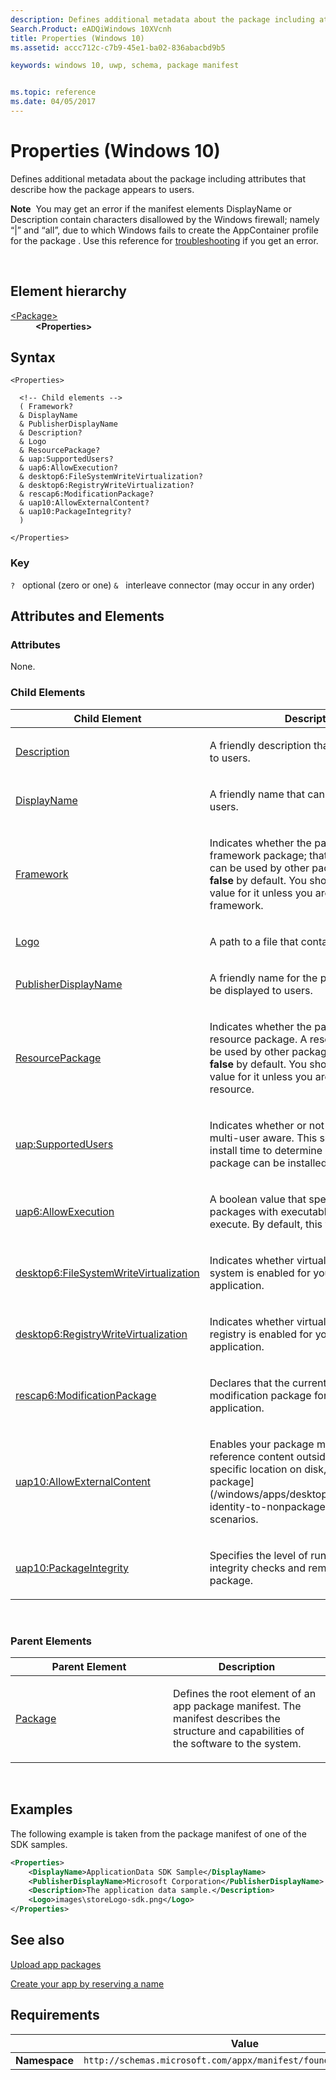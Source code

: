 ```yaml
---
description: Defines additional metadata about the package including attributes that describe how the package appears to users (Windows 10).
Search.Product: eADQiWindows 10XVcnh
title: Properties (Windows 10)
ms.assetid: accc712c-c7b9-45e1-ba02-836abacbd9b5

keywords: windows 10, uwp, schema, package manifest


ms.topic: reference
ms.date: 04/05/2017
---
```


# Properties (Windows 10)


Defines additional metadata about the package including attributes that describe how the package appears to users.

**Note**  You may get an error if the manifest elements DisplayName or Description contain characters disallowed by the Windows firewall; namely “|” and “all”, due to which Windows fails to create the AppContainer profile for the package . Use this reference for [troubleshooting](/windows/win32/appxpkg/troubleshooting) if you get an error.

 

## Element hierarchy

<dl>
<dt><a href="element-package.md">&lt;Package&gt;</a></dt>
<dd><b>&lt;Properties&gt;</b></dd>
</dl>

## Syntax

``` syntax
<Properties>

  <!-- Child elements -->
  ( Framework?
  & DisplayName
  & PublisherDisplayName
  & Description?
  & Logo
  & ResourcePackage?
  & uap:SupportedUsers?
  & uap6:AllowExecution?
  & desktop6:FileSystemWriteVirtualization?
  & desktop6:RegistryWriteVirtualization?
  & rescap6:ModificationPackage?
  & uap10:AllowExternalContent?
  & uap10:PackageIntegrity?
  )

</Properties>
```

### Key

`?`   optional (zero or one)
`&`   interleave connector (may occur in any order)

## Attributes and Elements


### Attributes

None.

### Child Elements

<table>
<colgroup>
<col width="50%" />
<col width="50%" />
</colgroup>
<thead>
<tr class="header">
<th>Child Element</th>
<th>Description</th>
</tr>
</thead>
<tbody>
<tr class="odd">
<td><a href="element-description.md">Description</a> </td>
<td><p>A friendly description that can be displayed to users.</p></td>
</tr>
<tr class="even">
<td><a href="element-displayname.md">DisplayName</a> </td>
<td><p>A friendly name that can be displayed to users.</p></td>
</tr>
<tr class="odd">
<td><a href="element-framework.md">Framework</a> </td>
<td><p>Indicates whether the package is a framework package; that is, a package that can be used by other packages. Its value is <strong>false</strong> by default. You should not specify a value for it unless you are creating a framework.</p></td>
</tr>
<tr class="even">
<td><a href="element-logo.md">Logo</a> </td>
<td><p>A path to a file that contains an image.</p></td>
</tr>
<tr class="odd">
<td><a href="element-publisherdisplayname.md">PublisherDisplayName</a> </td>
<td><p>A friendly name for the publisher that can be displayed to users.</p></td>
</tr>
<tr class="even">
<td><a href="element-resourcepackage.md">ResourcePackage</a> </td>
<td><p>Indicates whether the package is a resource package. A resource package can be used by other packages. Its value is <strong>false</strong> by default. You should not specify a value for it unless you are creating a resource.</p></td>
</tr>
<tr class="odd">
<td><a href="element-uap-supportedusers.md">uap:SupportedUsers</a> </td>
<td><p>Indicates whether or not the package is multi-user aware. This setting is used at install time to determine whether the package can be installed on the system.</p></td>
</tr>
<tr class="even">
<td><a href="element-uap6-allowexecution.md">uap6:AllowExecution</a> </td>
<td><p>A boolean value that specifies whether packages with executable are allowed to execute. By default, this value is true.</p></td>
</tr>
<tr class="odd">
<td><a href="element-desktop6-filesystemwritevirtualization.md">desktop6:FileSystemWriteVirtualization</a> </td>
<td><p>Indicates whether virtualization for the file system is enabled for your desktop application.</p></td>
</tr>
<tr class="even">
<td><a href="element-desktop6-registrywritevirtualization.md">desktop6:RegistryWriteVirtualization</a> </td>
<td><p>Indicates whether virtualization for the registry is enabled for your desktop application.</p></td>
</tr>
<tr class="odd">
<td><a href="element-rescap6-modificationpackage.md">rescap6:ModificationPackage</a> </td>
<td><p>Declares that the current package is a modification package for an enterprise application.</p></td>
</tr>
<tr class="even">
<td><a href="element-uap10-allowexternalcontent.md">uap10:AllowExternalContent</a> </td>
<td><p>Enables your package manifest to reference content outside the package, in a specific location on disk, for [sparse package](/windows/apps/desktop/modernize/grant-identity-to-nonpackaged-apps) scenarios.</p></td>
</tr>
<tr class="even">
<td><a href="element-uap10-packageintegrity.md">uap10:PackageIntegrity</a> </td>
<td><p>Specifies the level of run time package integrity checks and remediation for the package.</p></td>
</tr>
</tbody>
</table>

 

### Parent Elements

<table>
<colgroup>
<col width="50%" />
<col width="50%" />
</colgroup>
<thead>
<tr class="header">
<th>Parent Element</th>
<th>Description</th>
</tr>
</thead>
<tbody>
<tr class="odd">
<td><a href="element-package.md">Package</a> </td>
<td><p>Defines the root element of an app package manifest. The manifest describes the structure and capabilities of the software to the system.</p></td>
</tr>
</tbody>
</table>

 

## Examples

The following example is taken from the package manifest of one of the SDK samples.

```XML
<Properties>
    <DisplayName>ApplicationData SDK Sample</DisplayName>
    <PublisherDisplayName>Microsoft Corporation</PublisherDisplayName>
    <Description>The application data sample.</Description>
    <Logo>images\storeLogo-sdk.png</Logo>
</Properties>
```

## See also

[Upload app packages](/windows/uwp/publish/upload-app-packages)

[Create your app by reserving a name](/windows/uwp/publish/create-your-app-by-reserving-a-name)


## Requirements

|   | Value |
|--|--|
| **Namespace** | `http://schemas.microsoft.com/appx/manifest/foundation/windows10` |


 

 
